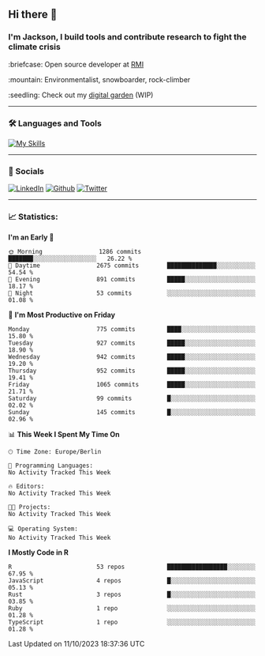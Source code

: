 ## Hi there :wave:
### I'm Jackson, I build tools and contribute research to fight the climate crisis
<p> :briefcase: Open source developer at <a href="https://rmi.org/" alt="RMI">RMI</a></p>
<p> :mountain: Environmentalist, snowboarder, rock-climber</p>
<p> :seedling: Check out my <a href="https://jdhoffa.github.io/" alt="digital garden">digital garden</a> (WIP) </p>

---

### :hammer_and_wrench: Languages and Tools

[![My Skills](https://skillicons.dev/icons?i=r,python,rust,js,html,css,postgresql,neovim,azure,docker,git&perline=6&theme=dark)](https://skillicons.dev)

---

### :iphone: Socials

[![LinkedIn](https://skillicons.dev/icons?i=linkedin&theme=dark)](https://www.linkedin.com/in/jackson-hoffart/) 
[![Github](https://skillicons.dev/icons?i=github&theme=dark)](https://github.com/jdhoffa) 
[![Twitter](https://skillicons.dev/icons?i=twitter&theme=dark)](https://twitter.com/jdhoffart) 

---

### :chart_with_upwards_trend: Statistics:

 
<!--START_SECTION:waka-->
**I'm an Early 🐤** 

```text
🌞 Morning                1286 commits        ███████░░░░░░░░░░░░░░░░░░   26.22 % 
🌆 Daytime                2675 commits        ██████████████░░░░░░░░░░░   54.54 % 
🌃 Evening                891 commits         █████░░░░░░░░░░░░░░░░░░░░   18.17 % 
🌙 Night                  53 commits          ░░░░░░░░░░░░░░░░░░░░░░░░░   01.08 % 
```
📅 **I'm Most Productive on Friday** 

```text
Monday                   775 commits         ████░░░░░░░░░░░░░░░░░░░░░   15.80 % 
Tuesday                  927 commits         █████░░░░░░░░░░░░░░░░░░░░   18.90 % 
Wednesday                942 commits         █████░░░░░░░░░░░░░░░░░░░░   19.20 % 
Thursday                 952 commits         █████░░░░░░░░░░░░░░░░░░░░   19.41 % 
Friday                   1065 commits        █████░░░░░░░░░░░░░░░░░░░░   21.71 % 
Saturday                 99 commits          █░░░░░░░░░░░░░░░░░░░░░░░░   02.02 % 
Sunday                   145 commits         █░░░░░░░░░░░░░░░░░░░░░░░░   02.96 % 
```


📊 **This Week I Spent My Time On** 

```text
🕑︎ Time Zone: Europe/Berlin

💬 Programming Languages: 
No Activity Tracked This Week

🔥 Editors: 
No Activity Tracked This Week

🐱‍💻 Projects: 
No Activity Tracked This Week

💻 Operating System: 
No Activity Tracked This Week
```

**I Mostly Code in R** 

```text
R                        53 repos            █████████████████░░░░░░░░   67.95 % 
JavaScript               4 repos             █░░░░░░░░░░░░░░░░░░░░░░░░   05.13 % 
Rust                     3 repos             █░░░░░░░░░░░░░░░░░░░░░░░░   03.85 % 
Ruby                     1 repo              ░░░░░░░░░░░░░░░░░░░░░░░░░   01.28 % 
TypeScript               1 repo              ░░░░░░░░░░░░░░░░░░░░░░░░░   01.28 % 
```




 Last Updated on 11/10/2023 18:37:36 UTC
<!--END_SECTION:waka-->
